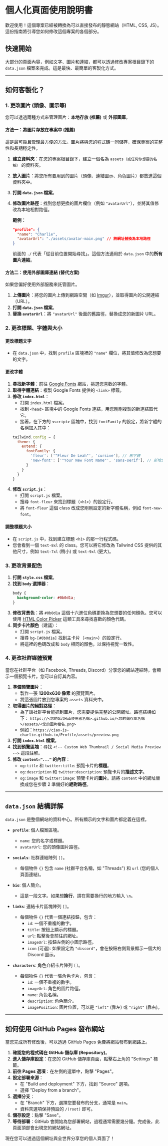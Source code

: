 # 個人化頁面使用說明書

歡迎使用！這個專案已經被轉換為可以直接發布的靜態網站（HTML, CSS, JS）。這份指南將引導您如何修改這個專案的各個部分。

## 快速開始

大部分的頁面內容，例如文字、圖片和連結，都可以透過修改專案根目錄下的 `data.json` 檔案來完成。這是最快、最簡單的客製化方式。

---

## 如何客製化？

### 1. 更改圖片 (頭像、圖示等)

您可以透過兩種方式來管理圖片：**本地存放 (推薦)** 或 **外部圖庫**。

#### 方法一：將圖片存放在專案中 (推薦)

這是最可靠且管理最方便的方法。圖片將與您的程式碼一同儲存，確保專案的完整性和長期穩定性。

1.  **建立資料夾**：在您的專案根目錄下，建立一個名為 `assets（或任何你想要的名稱）` 的資料夾。
2.  **放入圖片**：將您所有要用到的圖片（頭像、連結圖示、角色圖片）都放進這個資料夾中。
3.  **打開 `data.json` 檔案**。
4.  **修改圖片路徑**：找到您想更換的圖片欄位（例如 `"avatarUrl"`），並將其值修改為本地相對路徑。

    **範例：**
    ```json
    "profile": {
      "name": "Charlie",
      "avatarUrl": "./assets/avatar-main.png" // 將網址替換為本地路徑
    }
    ```
    前面的 `./` 代表「從目前位置開始尋找」。這個方法適用於 `data.json` 中的**所有圖片連結**。

#### 方法二：使用外部圖庫連結 (替代方案)

如果您偏好使用外部服務來託管圖片。

1.  **上傳圖片**：將您的圖片上傳到網路空間（如 [Imgur](https://imgur.com/)），並取得圖片的公開連結（URL）。
2.  **打開 `data.json` 檔案**。
3.  **替換 `avatarUrl`**：將 `"avatarUrl"` 後面的舊路徑，替換成您的新圖片 URL。

### 2. 更改標題、字體與大小

#### 更改標題文字

-   在 `data.json` 中，找到 `profile` 區塊裡的 `"name"` 欄位，將其值修改為您想要的文字。

#### 更改字體

1.  **尋找新字體**：前往 [Google Fonts](https://fonts.google.com/) 網站，挑選您喜歡的字體。
2.  **取得字體連結**：複製 Google Fonts 提供的 `<link>` 標籤。
3.  **修改 `index.html`**：
    -   打開 `index.html` 檔案。
    -   找到 `<head>` 區塊中的 Google Fonts 連結，用您剛剛複製的新連結取代它。
    -   接著，在下方的 `<script>` 區塊中，找到 `fontFamily` 的設定，將新字體的名稱加入其中：
      ```javascript
      tailwind.config = {
        theme: {
          extend: {
            fontFamily: {
              'fleur': ['"Fleur De Leah"', 'cursive'], // 舊字體
              'new-font': ['"Your New Font Name"', 'sans-serif'], // 新增您的字體
            }
          }
        }
      }
      ```
4.  **修改 `script.js`**：
    -   打開 `script.js` 檔案。
    -   搜尋 `font-fleur` 來找到標題（`<h1>`）的設定行。
    -   將 `font-fleur` 這個 class 改成您剛剛設定的新字體名稱，例如 `font-new-font`。

#### 調整標題大小

-   在 `script.js` 中，找到建立標題 `<h1>` 的那一行程式碼。
-   您會看到一個 `text-8xl` 的 class。您可以將它修改為 Tailwind CSS 提供的其他尺寸，例如 `text-7xl` (稍小) 或 `text-9xl` (更大)。

### 3. 更改背景配色

1.  **打開 `style.css` 檔案**。
2.  **找到 `body` 選擇器**：
    ```css
    body {
      background-color: #0b0d1a;
    }
    ```
3.  **修改背景色**：將 `#0b0d1a` 這個十六進位色碼更換為您想要的任何顏色。您可以使用 [HTML Color Picker](https://htmlcolorcodes.com/) 這類工具來尋找喜歡的顏色代碼。
4.  **同步卡片顏色**（建議）：
    -   打開 `script.js` 檔案。
    -   搜尋 `bg-[#0b0d1a]` 找到主卡片（`<main>`）的設定行。
    -   將這裡的色碼改成和 `body` 相同的顏色，以保持視覺一致性。

### 4. 更改社群媒體預覽

當您在社群平台（如 Facebook, Threads, Discord）分享您的網站連結時，會顯示一個預覽卡片。您可以自訂其內容。

1.  **準備預覽圖片**：
    -   製作一張 **1200x630 像素** 的預覽圖片。
    -   將這張圖片放到您專案的 `assets` 資料夾中。
2.  **取得圖片的絕對路徑**：
    -   為了讓社群平台能抓到圖片，您需要提供完整的公開網址。路徑結構如下：
        `https://<您的GitHub使用者名稱>.github.io/<您的儲存庫名稱>/assets/<您的圖片檔名.png>`
    -   例如：`https://ciao-is-charlie.github.io/Profile/assets/preview.png`
3.  **打開 `index.html` 檔案**。
4.  **找到預覽區塊**：尋找 `<!-- Custom Web Thumbnail / Social Media Preview -->` 這段註解。
5.  **修改 `content="..."` 的內容**：
    -   `og:title` 和 `twitter:title`: 預覽卡片的**標題**。
    -   `og:description` 和 `twitter:description`: 預覽卡片的**描述文字**。
    -   `og:image` 和 `twitter:image`: 預覽卡片的**圖片**。請將 `content` 中的網址替換成您在步驟 2 準備好的**絕對路徑**。

---

## `data.json` 結構詳解

`data.json` 是整個網站的資料中心。所有顯示的文字和圖片都定義在這裡。

-   **`profile`**: 個人檔案區塊。
    -   `name`: 您的名字或標題。
    -   `avatarUrl`: 您的頭像圖片路徑。

-   **`socials`**: 社群連結陣列 `[]`。
    -   每個物件 `{}` 包含 `name` (社群平台名稱，如 "Threads") 和 `url` (您的個人頁面連結)。

-   **`bio`**: 個人簡介。
    -   這是一段文字。如果想**換行**，請在需要換行的地方輸入 `\n`。

-   **`links`**: 連結卡片區塊陣列 `[]`。
    -   每個物件 `{}` 代表一個連結按鈕，包含：
        -   `id`: 一個不重複的數字。
        -   `title`: 按鈕上顯示的標題。
        -   `url`: 點擊後會前往的網址。
        -   `imageUrl`: 按鈕左側的小圖示路徑。
        -   `icon` (可選): 如果設定為 `"discord"`，會在按鈕右側背景顯示一個大的 Discord 圖示。

-   **`characters`**: 角色介紹卡片陣列 `[]`。
    -   每個物件 `{}` 代表一張角色卡片，包含：
        -   `id`: 一個不重複的數字。
        -   `imageUrl`: 角色的圖片路徑。
        -   `name`: 角色名稱。
        -   `description`: 角色簡介。
        -   `imagePosition`: 圖片位置，可以是 `"left"` (靠左) 或 `"right"` (靠右)。

---

## 如何使用 GitHub Pages 發布網站

當您完成所有修改後，可以透過 GitHub Pages 免費將網站發布到網路上。

1.  **確認您的程式碼在 GitHub 儲存庫 (Repository)**。
2.  **進入儲存庫設定**：在您的 GitHub 儲存庫頁面，點擊右上角的 "Settings" 標籤。
3.  **前往 Pages 選項**：在左側的選單中，點擊 "Pages"。
4.  **設定部署來源**：
    -   在 "Build and deployment" 下方，找到 "Source" 選項。
    -   選擇 "Deploy from a branch"。
5.  **選擇分支**：
    -   在 "Branch" 下方，選擇您要發布的分支，通常是 `main`。
    -   資料夾選項保持預設的 `/(root)` 即可。
6.  **儲存設定**：點擊 "Save"。
7.  **等待部署**：GitHub 會開始為您部署網站，過程通常需要幾分鐘。完成後，此頁面頂部會出現您的網站網址。

現在您可以透過這個網址與全世界分享您的個人頁面了！